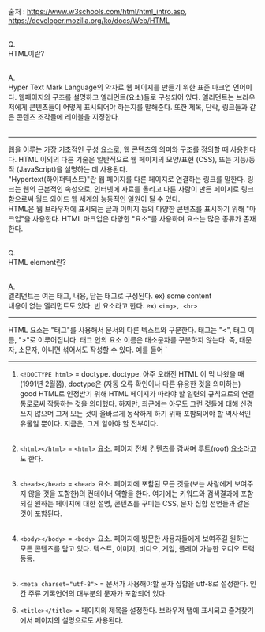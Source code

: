 출처 : https://www.w3schools.com/html/html_intro.asp, https://developer.mozilla.org/ko/docs/Web/HTML<br/><br/>

Q.<br/>
HTML이란?<br/><br/>

A.<br/>
Hyper Text Mark Language의 약자로 웹 페이지를 만들기 위한 표준 마크업 언어이다. 웹페이지의 구조를 설명하고 엘리먼트(요소)들로 구성되어 있다. 엘리먼트는 브라우저에게 콘텐츠들이 어떻게 표시되어야 하는지를 말해준다. 또한 제목, 단락, 링크들과 같은 콘텐츠 조각들에 레이블을 지정한다.<br/><br/>
<hr>
웹을 이루는 가장 기초적인 구성 요소로, 웹 콘텐츠의 의미와 구조를 정의할 때 사용한다다. HTML 이외의 다른 기술은 일반적으로 웹 페이지의 모양/표현 (CSS), 또는 기능/동작 (JavaScript)을 설명하는 데 사용된다.<br/>
"Hypertext(하이퍼텍스트)"란 웹 페이지를 다른 페이지로 연결하는 링크를 말한다. 링크는 웹의 근본적인 속성으로, 인터넷에 자료를 올리고 다른 사람이 만든 페이지로 링크함으로써 월드 와이드 웹 세계의 능동적인 일원이 될 수 있다.<br/>
HTML은 웹 브라우저에 표시되는 글과 이미지 등의 다양한 콘텐츠를 표시하기 위해 "마크업"을 사용한다. HTML 마크업은 다양한 "요소"를 사용하며 요소는 많은 종류가 존재한다.<br/><br/>

Q.<br/>
HTML element란?<br/><br/>

A.<br/>
엘리먼트는 여는 태그, 내용, 닫는 태그로 구성된다. ex) <tagname>some content</tagname><br/>
내용이 없는 엘리먼트도 있다. 빈 요소라고 한다. ex) `<img>, <br>`
<hr>
HTML 요소는 "태그"를 사용해서 문서의 다른 텍스트와 구분한다. 태그는 "<", 태그 이름, ">"로 이루어집니다. 태그 안의 요소 이름은 대소문자를 구분하지 않는다. 즉, 대문자, 소문자, 아니면 섞어서도 작성할 수 있다. 예를 들어 <title>요소는 <Title>, <TITLE>, 그 외 기타 가능한 모든 방법으로 작성할 수 있다.<br/><br/>

Q.<br/>
element의 attribute란?<br/><br/>

A.<br/>
컨텐츠로 표시되길 원하지 않는 추가적인 정보를 담고 있다. 속성이 항상 가져야 하는 것은 다음과 같다.<br/>

1. 요소 이름과 속성 사이의 공백.
2. 속성 이름 뒤에는 등호(=)가 와야 한다.
3. 속성의 값 앞뒤에 열고닫는 인용부호(")가 있어야 한다.
<br/><br/>

Q.<br/>
attribute nesting이란?<br/><br/>

A.<br/>
요소 안에 요소를 넣을 수 있는 것을 말한다.<br/><br/>

Q.<br/>
HTML 문서의 구조?<br/><br/>

A.<br/>
`
<!DOCTYPE html>
<html>
  <head>
    <meta charset="utf-8">
    <title></title>
  </head>
  <body>
  </body>
</html>
`
<br/>
<hr>

1. `<!DOCTYPE html>` = doctype. doctype. 아주 오래전 HTML 이 막 나왔을 때 (1991년 2월쯤), doctype은 (자동 오류 확인이나 다른 유용한 것을 의미하는) good HTML로 인정받기 위해 HTML 페이지가 따라야 할 일련의 규칙으로의 연결통로로써 작동하는 것을 의미했다. 하지만, 최근에는 아무도 그런 것들에 대해 신경쓰지 않으며 그저 모든 것이 올바르게 동작하게 하기 위해 포함되어야 할 역사적인 유물일 뿐이다. 지금은, 그게 알아야 할 전부이다.<br/><br/>

2. `<html></html>` = `<html>` 요소. 페이지 전체 컨텐츠를 감싸며 루트(root) 요소라고도 한다.<br/><br/>

3. `<head></head>` = `<head>` 요소. 페이지에 포함된 모든 것들(보는 사람에게 보여주지 않을 것을 포함한)의 컨테이너 역할을 한다. 여기에는 키워드와 검색결과에 포함되길 원하는 페이지에 대한 설명, 콘텐츠를 꾸미는 CSS, 문자 집합 선언들과 같은 것이 포함된다.<br/><br/>

4. `<body></body>` = `<body>` 요소. 페이지에 방문한 사용자들에게 보여주길 원하는 모든 콘텐츠를 담고 있다. 텍스트, 이미지, 비디오, 게임, 플레이 가능한 오디오 트랙 등등.<br/><br/>

5. `<meta charset="utf-8">` = 문서가 사용해야할 문자 집합을 utf-8로 설정한다. 인간 주류 기록언어의 대부분의 문자가 포함되어 있다.

6. `<title></title>` = 페이지의 제목을 설정한다. 브라우저 탭에 표시되고 즐겨찾기에서 페이지의 설명으로도 사용된다.
